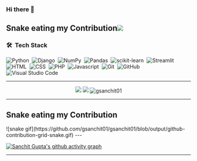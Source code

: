 ### Hi there 👋

<!--
**gsanchit01/gsanchit01** is a ✨ _special_ ✨ repository because its `README.md` (this file) appears on your GitHub profile.

Here are some ideas to get you started:

- 🔭 I’m currently working on ...
- 🌱 I’m currently learning ...
- 👯 I’m looking to collaborate on ...
- 🤔 I’m looking for help with ...
- 💬 Ask me about ...
- 📫 How to reach me: ...
- 😄 Pronouns: ...
- ⚡ Fun fact: ...
-->
<h2>Snake eating my Contribution<img src = "https://media1.giphy.com/media/ztDGmB7MW8TyhmfJhm/200w.webp?cid=ecf05e47bc6g7rtslh3pk8702kgcvxwvmwktwougg506y4jd&rid=200w.webp&ct=s" width = 50px></h2>


### 🛠 &nbsp;Tech Stack

![Python](https://img.shields.io/badge/-Python%20-%23013243.svg?style=for-the-badge&logo=python)&nbsp;
![Django](https://img.shields.io/badge/-Flask%20-%23013243.svg?style=for-the-badge&logo=flask&logoColor=white)&nbsp;
![NumPy](https://img.shields.io/badge/numpy%20-%23013243.svg?&style=for-the-badge&logo=numpy&logoColor=white)&nbsp;
![Pandas](https://img.shields.io/badge/pandas%20-%23013243.svg?&style=for-the-badge&logo=pandas&logoColor=white)&nbsp;
![scikit-learn](https://img.shields.io/badge/sklearn%20-%23013243.svg?&style=for-the-badge&logo=scikit-learn)&nbsp;
![Streamlit](https://img.shields.io/badge/streamlit%20-%23013243.svg?&style=for-the-badge&logo=streamlit)&nbsp;\
![HTML](https://img.shields.io/badge/-HTML%20-%23013243.svg?style=for-the-badge&logo=HTML5)&nbsp;
![CSS](https://img.shields.io/badge/-CSS%20-%23013243.svg?style=for-the-badge&logo=CSS3&logoColor=1572B6)&nbsp;
![PHP](https://img.shields.io/badge/-PHP%20-%23013243.svg?style=for-the-badge&logo=PHP&logoColor=1572B6)&nbsp;
![Javascript](https://img.shields.io/badge/-javascript%20-%23013243.svg?style=for-the-badge&logo=javascript&logoColor=1572B6)&nbsp;
![Git](https://img.shields.io/badge/-Git%20-%23013243.svg?style=for-the-badge&logo=git)&nbsp;
![GitHub](https://img.shields.io/badge/-GitHub%20-%23013243.svg?style=for-the-badge&logo=github)&nbsp;
![Visual Studio Code](https://img.shields.io/badge/-Visual%20Studio%20Code%20-%23013243.svg?style=for-the-badge&logo=visual-studio-code&logoColor=007ACC)&nbsp;

---

<p  align="center">
  <img width="48%" src="https://github-readme-stats.vercel.app/api?username=gsanchit01&show_icons=true&theme=onedark" />
  <img width="48%" src="https://github-readme-streak-stats.herokuapp.com/?user=gsanchit01&theme=onedark" />
<img align="center" src="https://github-readme-stats.vercel.app/api/top-langs/?username={username}&theme=onedark" alt="gsanchit01" />

</p>

---
<h2>Snake eating my Contribution<img src = "" width = 50px></h2>
![snake gif](https://github.com/gsanchit01/gsanchit01/blob/output/github-contribution-grid-snake.gif)
---

[![Sanchit Gupta's github activity graph](https://activity-graph.herokuapp.com/graph?username=gsanchit01&theme=xcode)](https://github.com/gsanchit01/gsanchit01)

----
